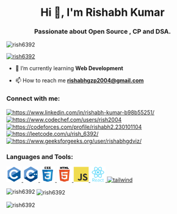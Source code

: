 <h1 align="center">Hi 👋, I'm Rishabh Kumar</h1>
<h3 align="center">Passionate about Open Source , CP and DSA.</h3>

<p align="left"> <img src="https://komarev.com/ghpvc/?username=rish6392&label=Profile%20views&color=0e75b6&style=flat" alt="rish6392" /> </p>

<p align="left"> <a href="https://github.com/ryo-ma/github-profile-trophy"><img src="https://github-profile-trophy.vercel.app/?username=rish6392" alt="rish6392" /></a> </p>

- 🌱 I’m currently learning **Web Development**

- 📫 How to reach me **rishabhgzp2004@gmail.com**

<h3 align="left">Connect with me:</h3>
<p align="left">
<a href="https://linkedin.com/in/https://www.linkedin.com/in/rishabh-kumar-b98b55251/" target="blank"><img align="center" src="https://raw.githubusercontent.com/rahuldkjain/github-profile-readme-generator/master/src/images/icons/Social/linked-in-alt.svg" alt="https://www.linkedin.com/in/rishabh-kumar-b98b55251/" height="30" width="40" /></a>
<a href="https://www.codechef.com/users/https://www.codechef.com/users/rish2004" target="blank"><img align="center" src="https://cdn.jsdelivr.net/npm/simple-icons@3.1.0/icons/codechef.svg" alt="https://www.codechef.com/users/rish2004" height="30" width="40" /></a>
<a href="https://codeforces.com/profile/https://codeforces.com/profile/rishabh2.230101104" target="blank"><img align="center" src="https://raw.githubusercontent.com/rahuldkjain/github-profile-readme-generator/master/src/images/icons/Social/codeforces.svg" alt="https://codeforces.com/profile/rishabh2.230101104" height="30" width="40" /></a>
<a href="https://www.leetcode.com/https://leetcode.com/u/rish_6392/" target="blank"><img align="center" src="https://raw.githubusercontent.com/rahuldkjain/github-profile-readme-generator/master/src/images/icons/Social/leet-code.svg" alt="https://leetcode.com/u/rish_6392/" height="30" width="40" /></a>
<a href="https://auth.geeksforgeeks.org/user/https://www.geeksforgeeks.org/user/rishabhgdviz/" target="blank"><img align="center" src="https://raw.githubusercontent.com/rahuldkjain/github-profile-readme-generator/master/src/images/icons/Social/geeks-for-geeks.svg" alt="https://www.geeksforgeeks.org/user/rishabhgdviz/" height="30" width="40" /></a>
</p>

<h3 align="left">Languages and Tools:</h3>
<p align="left"> <a href="https://www.cprogramming.com/" target="_blank" rel="noreferrer"> <img src="https://raw.githubusercontent.com/devicons/devicon/master/icons/c/c-original.svg" alt="c" width="40" height="40"/> </a> <a href="https://www.w3schools.com/cpp/" target="_blank" rel="noreferrer"> <img src="https://raw.githubusercontent.com/devicons/devicon/master/icons/cplusplus/cplusplus-original.svg" alt="cplusplus" width="40" height="40"/> </a> <a href="https://www.w3schools.com/css/" target="_blank" rel="noreferrer"> <img src="https://raw.githubusercontent.com/devicons/devicon/master/icons/css3/css3-original-wordmark.svg" alt="css3" width="40" height="40"/> </a> <a href="https://www.w3.org/html/" target="_blank" rel="noreferrer"> <img src="https://raw.githubusercontent.com/devicons/devicon/master/icons/html5/html5-original-wordmark.svg" alt="html5" width="40" height="40"/> </a> <a href="https://developer.mozilla.org/en-US/docs/Web/JavaScript" target="_blank" rel="noreferrer"> <img src="https://raw.githubusercontent.com/devicons/devicon/master/icons/javascript/javascript-original.svg" alt="javascript" width="40" height="40"/> </a> <a href="https://reactjs.org/" target="_blank" rel="noreferrer"> <img src="https://raw.githubusercontent.com/devicons/devicon/master/icons/react/react-original-wordmark.svg" alt="react" width="40" height="40"/> </a> <a href="https://tailwindcss.com/" target="_blank" rel="noreferrer"> <img src="https://www.vectorlogo.zone/logos/tailwindcss/tailwindcss-icon.svg" alt="tailwind" width="40" height="40"/> </a> </p>

<p><img align="left" src="https://github-readme-stats.vercel.app/api/top-langs?username=rish6392&show_icons=true&locale=en&layout=compact" alt="rish6392" /></p>

<p>&nbsp;<img align="center" src="https://github-readme-stats.vercel.app/api?username=rish6392&show_icons=true&locale=en" alt="rish6392" /></p>

<p><img align="center" src="https://github-readme-streak-stats.herokuapp.com/?user=rish6392&" alt="rish6392" /></p>

